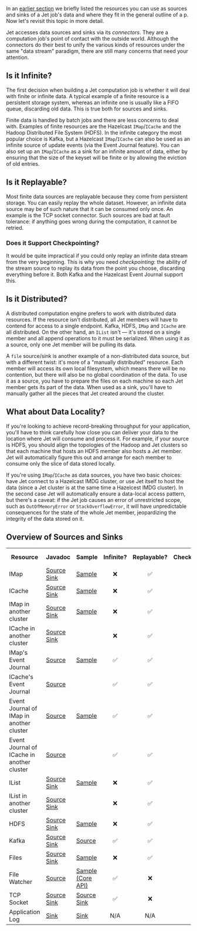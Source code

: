 In an [earlier section](Build_Your_Computation_Pipeline) we briefly
listed the resources you can use as sources and sinks of a Jet job's
data and where they fit in the general outline of a p. Now let's
revisit this topic in more detail.

Jet accesses data sources and sinks via its _connectors_. They are a
computation job's point of contact with the outside world. Although the
connectors do their best to unify the various kinds of resources under
the same "data stream" paradigm, there are still many concerns that need
your attention.

## Is it Infinite?

The first decision when building a Jet computation job is whether it
will deal with finite or infinite data. A typical example of a finite
resource is a persistent storage system, whereas an infinite one is
usually like a FIFO queue, discarding old data. This is true both for
sources and sinks.

Finite data is handled by batch jobs and there are less concerns to deal
with. Examples of finite resources are the Hazelcast `IMap`/`ICache` and
the Hadoop Distributed File System (HDFS). In the infinite category the
most popular choice is Kafka, but a Hazelcast `IMap`/`ICache` can also
be used as an infinite source of update events (via the Event Journal
feature). You can also set up an `IMap`/`ICache` as a sink for an
infinite amount of data, either by ensuring that the size of the keyset
will be finite or by allowing the eviction of old entries.

## Is it Replayable?

Most finite data sources are replayable because they come from
persistent storage. You can easily replay the whole dataset. However, an
infinite data source may be of such nature that it can be consumed only
once. An example is the TCP socket connector. Such sources are bad at
fault tolerance: if anything goes wrong during the computation, it
cannot be retried.

### Does it Support Checkpointing?

It would be quite impractical if you could only replay an infinite data
stream from the very beginning. This is why you need _checkpointing_:
the ability of the stream source to replay its data from the point you
choose, discarding everything before it. Both Kafka and the Hazelcast
Event Journal support this.

## Is it Distributed?

A distributed computation engine prefers to work with distributed data
resources. If the resource isn't distributed, all Jet members will have
to contend for access to a single endpoint. Kafka, HDFS, `IMap` and
`ICache` are all distributed. On the other hand, an `IList` isn't
&mdash; it's stored on a single member and all append operations to it
must be serialized. When using it as a source, only one Jet member will
be pulling its data.

A `file` source/sink is another example of a non-distributed data
source, but with a different twist: it's more of a "manually
distributed" resource. Each member will access its own local filesystem,
which means there will be no contention, but there will also be no
global coordination of the data. To use it as a source, you have to
prepare the files on each machine so each Jet member gets its part of
the data. When used as a sink, you'll have to manually gather all the
pieces that Jet created around the cluster.

## What about Data Locality?

If you're looking to achieve record-breaking throughput for your
application, you'll have to think carefully how close you can deliver
your data to the location where Jet will consume and process it. For
example, if your source is HDFS, you should align the topologies of the
Hadoop and Jet clusters so that each machine that hosts an HDFS member
also hosts a Jet member. Jet will automatically figure this out and
arrange for each member to consume only the slice of data stored
locally.

If you're using `IMap`/`ICache` as data sources, you have two basic
choices: have Jet connect to a Hazelcast IMDG cluster, or use Jet itself
to host the data (since a Jet cluster is at the same time a Hazelcest
IMDG cluster). In the second case Jet will automatically ensure a
data-local access pattern, but there's a caveat: if the Jet job causes
an error of unrestricted scope, such as `OutOfMemoryError` or
`StackOverflowError`, it will have unpredictable consequences for the
state of the whole Jet member, jeopardizing the integrity of the data
stored on it.

## Overview of Sources and Sinks

<table>
  <tr>
    <th>Resource</th>
    <th>Javadoc</th>
    <th>Sample</th>
    <th>Infinite?</th>
    <th>Replayable?</th>
    <th>Checkpointing?</th>
    <th>Distributed?</th>
    <th>Data Locality?</th>
  </tr>
  <tr>
    <td>IMap</td>
    <td><a href="https://hazelcast-l337.ci.cloudbees.com/view/Jet/job/Jet-javadoc/javadoc/com/hazelcast/jet/Sources.html#map-java.lang.String-com.hazelcast.query.Predicate-com.hazelcast.projection.Projection-">Source</a>
        <br/>
        <a href="https://hazelcast-l337.ci.cloudbees.com/view/Jet/job/Jet-javadoc/javadoc/com/hazelcast/jet/Sinks.html#map-java.lang.String-">Sink</a>
    </td>
    <td><a href="https://github.com/hazelcast/hazelcast-jet-code-samples/blob/master/batch/hazelcast-connectors/src/main/java/MapSourceAndSink.java">Sample</a>
    </td>
    <td style="text-align: center">❌</td>
    <td style="text-align: center">✅</td>
    <td style="text-align: center">❌</td>
    <td style="text-align: center">✅</td>
    <td style="text-align: center">Src ✅ <br/> Sink ❌</td>
  </tr>
  <tr>
    <td>ICache</td>
    <td><a href="https://hazelcast-l337.ci.cloudbees.com/view/Jet/job/Jet-javadoc/javadoc/com/hazelcast/jet/Sources.html#cache-java.lang.String-">Source</a>
        <br/>
        <a href="https://hazelcast-l337.ci.cloudbees.com/view/Jet/job/Jet-javadoc/javadoc/com/hazelcast/jet/Sinks.html#cache-java.lang.String-">Sink</a>
    </td>
    <td><a href="https://github.com/hazelcast/hazelcast-jet-code-samples/blob/master/batch/hazelcast-connectors/src/main/java/CacheSourceAndSink.java">Sample</a>
    </td>
    <td style="text-align: center">❌</td>
    <td style="text-align: center">✅</td>
    <td style="text-align: center">❌</td>
    <td style="text-align: center">✅</td>
    <td style="text-align: center">Src ✅ <br/> Sink ❌</td>
  </tr>
  <tr>
    <td>IMap in another cluster</td>
    <td><a href="https://hazelcast-l337.ci.cloudbees.com/view/Jet/job/Jet-javadoc/javadoc/com/hazelcast/jet/Sources.html#remoteMap-java.lang.String-com.hazelcast.client.config.ClientConfig-com.hazelcast.query.Predicate-com.hazelcast.projection.Projection-">Source</a>
        <br/>
        <a href="https://hazelcast-l337.ci.cloudbees.com/view/Jet/job/Jet-javadoc/javadoc/com/hazelcast/jet/Sinks.html#remoteMap-java.lang.String-com.hazelcast.client.config.ClientConfig-">Sink</a>
    </td>
    <td><a href="https://github.com/hazelcast/hazelcast-jet-code-samples/blob/master/batch/hazelcast-connectors/src/main/java/RemoteMapSourceAndSink.java">Sample</a>
    </td>
    <td style="text-align: center">❌</td>
    <td style="text-align: center">✅</td>
    <td style="text-align: center">❌</td>
    <td style="text-align: center">✅</td>
    <td style="text-align: center">✅</td>
  </tr>
  <tr>
    <td>ICache in another cluster</td>
    <td><a href="https://hazelcast-l337.ci.cloudbees.com/view/Jet/job/Jet-javadoc/javadoc/com/hazelcast/jet/Sources.html#remoteCache-java.lang.String-com.hazelcast.client.config.ClientConfig-">Source</a>
        <br/>
        <a href="https://hazelcast-l337.ci.cloudbees.com/view/Jet/job/Jet-javadoc/javadoc/com/hazelcast/jet/Sinks.html#remoteCache-java.lang.String-com.hazelcast.client.config.ClientConfig-">Sink</a>
    </td>
    <td>
    </td>
    <td style="text-align: center">❌</td>
    <td style="text-align: center">✅</td>
    <td style="text-align: center">❌</td>
    <td style="text-align: center">✅</td>
    <td style="text-align: center">✅</td>
  </tr>
  <tr>
    <td>IMap's Event Journal</td>
    <td><a href="https://hazelcast-l337.ci.cloudbees.com/view/Jet/job/Jet-javadoc/javadoc/com/hazelcast/jet/Sources.html#mapJournal-java.lang.String-com.hazelcast.jet.function.DistributedPredicate-com.hazelcast.jet.function.DistributedFunction-boolean-">Source</a>
        <br/>
    </td>
    <td><a href="https://github.com/hazelcast/hazelcast-jet-code-samples/blob/master/streaming/map-journal-source/src/main/java/MapJournalSource.java">Sample</a>
    </td>
    <td style="text-align: center">✅</td>
    <td style="text-align: center">✅</td>
    <td style="text-align: center">✅</td>
    <td style="text-align: center">✅</td>
    <td style="text-align: center">✅</td>
  </tr>
  <tr>
    <td>ICache's Event Journal</td>
    <td><a href="https://hazelcast-l337.ci.cloudbees.com/view/Jet/job/Jet-javadoc/javadoc/com/hazelcast/jet/Sources.html#cacheJournal-java.lang.String-com.hazelcast.jet.function.DistributedPredicate-com.hazelcast.jet.function.DistributedFunction-boolean-">Source</a>
    </td>
    <td>
    </td>
    <td style="text-align: center">✅</td>
    <td style="text-align: center">✅</td>
    <td style="text-align: center">✅</td>
    <td style="text-align: center">✅</td>
    <td style="text-align: center">✅</td>
  </tr>
  <tr>
    <td>Event Journal of IMap in another cluster</td>
    <td><a href="https://hazelcast-l337.ci.cloudbees.com/view/Jet/job/Jet-javadoc/javadoc/com/hazelcast/jet/Sources.html#remoteMapJournal-java.lang.String-com.hazelcast.client.config.ClientConfig-com.hazelcast.jet.function.DistributedPredicate-com.hazelcast.jet.function.DistributedFunction-boolean-">Source</a>
    </td>
    <td><a href="https://github.com/hazelcast/hazelcast-jet-code-samples/blob/master/streaming/map-journal-source/src/main/java/RemoteMapJournalSource.java">Sample</a>
    </td>
    <td style="text-align: center">✅</td>
    <td style="text-align: center">✅</td>
    <td style="text-align: center">✅</td>
    <td style="text-align: center">✅</td>
    <td style="text-align: center">❌</td>
  </tr>
  <tr>
    <td>Event Journal of ICache in another cluster</td>
    <td><a href="https://hazelcast-l337.ci.cloudbees.com/view/Jet/job/Jet-javadoc/javadoc/com/hazelcast/jet/Sources.html#remoteCacheJournal-java.lang.String-com.hazelcast.client.config.ClientConfig-com.hazelcast.jet.function.DistributedPredicate-com.hazelcast.jet.function.DistributedFunction-boolean-">Source</a>
    </td>
    <td>
    </td>
    <td style="text-align: center">✅</td>
    <td style="text-align: center">✅</td>
    <td style="text-align: center">✅</td>
    <td style="text-align: center">✅</td>
    <td style="text-align: center">❌</td>
  </tr>
  <tr>
    <td>IList</td>
    <td><a href="https://hazelcast-l337.ci.cloudbees.com/view/Jet/job/Jet-javadoc/javadoc/com/hazelcast/jet/Sources.html#list-java.lang.String-">Source</a>
        <br/>
        <a href="https://hazelcast-l337.ci.cloudbees.com/view/Jet/job/Jet-javadoc/javadoc/com/hazelcast/jet/Sinks.html#list-java.lang.String-">Sink</a>
    </td>
    <td><a href="https://github.com/hazelcast/hazelcast-jet-code-samples/blob/master/batch/hazelcast-connectors/src/main/java/ListSourceAndSink.java">Sample</a>
    </td>
    <td style="text-align: center">❌</td>
    <td style="text-align: center">✅</td>
    <td style="text-align: center">❌</td>
    <td style="text-align: center">❌</td>
    <td style="text-align: center">❌</td>
  </tr>
  <tr>
    <td>IList in another cluster</td>
    <td><a href="https://hazelcast-l337.ci.cloudbees.com/view/Jet/job/Jet-javadoc/javadoc/com/hazelcast/jet/Sources.html#remoteList-java.lang.String-com.hazelcast.client.config.ClientConfig-">Source</a>
        <br/>
        <a href="https://hazelcast-l337.ci.cloudbees.com/view/Jet/job/Jet-javadoc/javadoc/com/hazelcast/jet/Sinks.html#remoteList-java.lang.String-com.hazelcast.client.config.ClientConfig-">Sink</a>
    </td>
    <td>
    </td>
    <td style="text-align: center">❌</td>
    <td style="text-align: center">✅</td>
    <td style="text-align: center">❌</td>
    <td style="text-align: center">❌</td>
    <td style="text-align: center">❌</td>
  </tr>
  <tr>
    <td>HDFS</td>
    <td><a href="https://hazelcast-l337.ci.cloudbees.com/view/Jet/job/Jet-javadoc/javadoc/com/hazelcast/jet/HdfsSources.html">Source</a>
        <br/>
        <a href="https://hazelcast-l337.ci.cloudbees.com/view/Jet/job/Jet-javadoc/javadoc/com/hazelcast/jet/HdfsSinks.html">Sink</a>
    </td>
    <td><a href="https://github.com/hazelcast/hazelcast-jet-code-samples/blob/master/batch/wordcount-hadoop/src/main/java/HadoopWordCount.java">Sample</a>
    </td>
    <td style="text-align: center">❌</td>
    <td style="text-align: center">✅</td>
    <td style="text-align: center">❌</td>
    <td style="text-align: center">✅</td>
    <td style="text-align: center">✅</td>
  </tr>
  <tr>
    <td>Kafka</td>
    <td><a href="https://hazelcast-l337.ci.cloudbees.com/view/Jet/job/Jet-javadoc/javadoc/com/hazelcast/jet/KafkaSources.html">Source</a>
        <br/>
        <a href="https://hazelcast-l337.ci.cloudbees.com/view/Jet/job/Jet-javadoc/javadoc/com/hazelcast/jet/KafkaSinks.html">Sink</a>
    </td>
    <td><a href="https://github.com/hazelcast/hazelcast-jet-code-samples/blob/master/streaming/kafka-source/src/main/java/KafkaSource.java">Source</a>
    </td>
    <td style="text-align: center">✅</td>
    <td style="text-align: center">✅</td>
    <td style="text-align: center">✅</td>
    <td style="text-align: center">✅</td>
    <td style="text-align: center">❌</td>
  </tr>
  <tr>
    <td>Files</td>
    <td><a href="https://hazelcast-l337.ci.cloudbees.com/view/Jet/job/Jet-javadoc/javadoc/com/hazelcast/jet/Sources.html#files-java.lang.String-java.nio.charset.Charset-java.lang.String-">Source</a>
        <br/>
        <a href="https://hazelcast-l337.ci.cloudbees.com/view/Jet/job/Jet-javadoc/javadoc/com/hazelcast/jet/Sinks.html#files-java.lang.String-com.hazelcast.jet.function.DistributedFunction-java.nio.charset.Charset-boolean-">Sink</a>
    </td>
    <td><a href="https://github.com/hazelcast/hazelcast-jet-code-samples/blob/master/batch/access-log-analyzer/src/main/java/AccessLogAnalyzer.java">Sample</a>
    </td>
    <td style="text-align: center">❌</td>
    <td style="text-align: center">✅</td>
    <td style="text-align: center">❌</td>
    <td style="text-align: center">❌</td>
    <td style="text-align: center">✅</td>
  </tr>
  <tr>
    <td>File Watcher</td>
    <td><a href="https://hazelcast-l337.ci.cloudbees.com/view/Jet/job/Jet-javadoc/javadoc/com/hazelcast/jet/Sources.html#fileWatcher-java.lang.String-java.nio.charset.Charset-java.lang.String-">Source</a>
    </td>
    <td><a href="https://github.com/hazelcast/hazelcast-jet-code-samples/blob/master/core-api/streaming/access-stream-analyzer/src/main/java/AccessStreamAnalyzer.java">Sample (Core API)</a>
    </td>
    <td style="text-align: center">✅</td>
    <td style="text-align: center">❌</td>
    <td style="text-align: center">❌</td>
    <td style="text-align: center">❌</td>
    <td style="text-align: center">✅</td>
  </tr>
  <tr>
    <td>TCP Socket</td>
    <td><a href="https://hazelcast-l337.ci.cloudbees.com/view/Jet/job/Jet-javadoc/javadoc/com/hazelcast/jet/Sources.html#socket-java.lang.String-int-java.nio.charset.Charset-">Source</a>
        <br/>
        <a href="https://hazelcast-l337.ci.cloudbees.com/view/Jet/job/Jet-javadoc/javadoc/com/hazelcast/jet/Sinks.html#socket-java.lang.String-int-com.hazelcast.jet.function.DistributedFunction-java.nio.charset.Charset-">Sink</a>
    </td>
    <td><a href="https://github.com/hazelcast/hazelcast-jet-code-samples/blob/master/streaming/socket-connector/src/main/java/StreamTextSocket.java">Source</a>
        <br/>
        <a href="https://github.com/hazelcast/hazelcast-jet-code-samples/blob/master/streaming/socket-connector/src/main/java/WriteTextSocket.java">Sink</a>
    </td>
    <td style="text-align: center">✅</td>
    <td style="text-align: center">❌</td>
    <td style="text-align: center">❌</td>
    <td style="text-align: center">❌</td>
    <td style="text-align: center">❌</td>
  </tr>
  <tr>
    <td>Application Log</td>
    <td><a href="https://hazelcast-l337.ci.cloudbees.com/view/Jet/job/Jet-javadoc/javadoc/com/hazelcast/jet/Sinks.html#writeLogger-com.hazelcast.jet.function.DistributedFunction-">Sink</a>
    </td>
    <td><a href="https://github.com/hazelcast/hazelcast-jet-code-samples/blob/master/streaming/enrichment/src/main/java/Enrichment.java">Sink</a>
    </td>
    <td style="text-align: center">N/A</td>
    <td style="text-align: center">N/A</td>
    <td style="text-align: center">❌</td>
    <td style="text-align: center">❌</td>
    <td style="text-align: center">✅</td>
  </tr>
</table>
